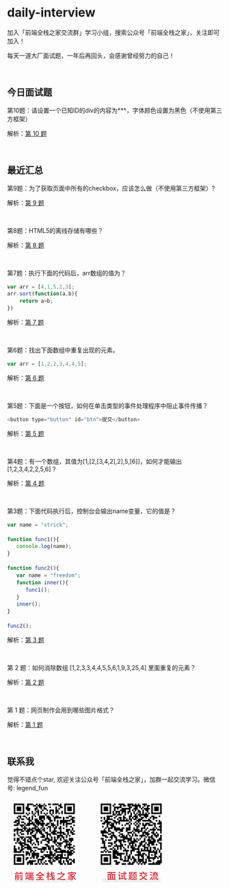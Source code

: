 # daily-interview

加入「前端全栈之家交流群」学习小组，搜索公众号「前端全栈之家」，关注即可加入！

每天一道大厂面试题，一年后再回头，会感谢曾经努力的自己！

<br/>


## 今日面试题

第10题：请设置一个已知ID的div的内容为***，字体颜色设置为黑色（不使用第三方框架）

解析：[第 10 题](https://github.com/jinmulong/daily-interview/issues/10)

<br/>


## 最近汇总

第9题：为了获取页面中所有的checkbox，应该怎么做（不使用第三方框架）?

解析：[第 9 题](https://github.com/jinmulong/daily-interview/issues/9)

<br/>

第8题：HTML5的离线存储有哪些？

解析：[第 8 题](https://github.com/jinmulong/daily-interview/issues/8)

<br/>

第7题：执行下面的代码后，arr数组的值为？
```javascript
var arr = [4,1,5,2,3];
arr.sort(function(a,b){
    return a>b;
})
```

解析：[第 7 题](https://github.com/jinmulong/daily-interview/issues/7)

<br/>

第6题：找出下面数组中重复出现的元素。
```javascript
var arr = [1,2,2,3,4,4,5];
```

解析：[第 6 题](https://github.com/jinmulong/daily-interview/issues/6)

<br/>

第5题：下面是一个按钮，如何在单击类型的事件处理程序中阻止事件传播？
```javascript
<button type="button" id="btn">提交</button>
```

解析：[第 5 题](https://github.com/jinmulong/daily-interview/issues/5)

<br/>

第4题：有一个数组，其值为[1,[2,[3,4,2],2],5,[6]]，如何才能输出[1,2,3,4,2,2,5,6] ?

解析：[第 4 题](https://github.com/jinmulong/daily-interview/issues/4)

<br/>

第3题：下面代码执行后，控制台会输出name变量，它的值是？
```javascript
var name = "strick";

function func1(){
   console.log(name);
}

function func2(){
   var name = "freedom";
   function inner(){
      func1();
   }
   inner();
}

func2();
```

解析：[第 3 题](https://github.com/jinmulong/daily-interview/issues/3)

<br/>

第 2 题：如何消除数组 [1,2,3,3,4,4,5,5,6,1,9,3,25,4] 里面重复的元素？

解析：[第 2 题](https://github.com/jinmulong/daily-interview/issues/2)

<br/>

第 1 题：网页制作会用到哪些图片格式？ 

解析：[第 1 题](https://github.com/jinmulong/daily-interview/issues/1)

<br/>


## 联系我

觉得不错点个star, 欢迎关注公众号「前端全栈之家」，加群一起交流学习。微信号: legend_fun

![Image text](https://github.com/jinmulong/daily-interview/blob/main/image/qrcode.png)
